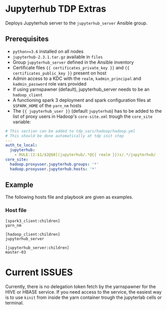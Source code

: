 # Jupyterhub TDP Extras

Deploys Jupyterhub server to the `jupyterhub_server` Ansible group.

## Prerequisites

- `python>=3.6` installed on all nodes
- `jupyterhub-2.3.1.tar.gz` available in `files`
- Group `jupyterhub_server` defined in the Ansible inventory
- Certificate files `{{ certificates_private_key }}` and `{{ certificates_public_key }}` present on host
- Admin access to a KDC with the `realm`, `kadmin_principal` and `kadmin_password` role vars provided
- If using yarnspawner (default), jupyterhub_server needs to be an `hadoop_client`
- A functioning spark 3 deployment and spark configuration files at `$SPARK_HOME` of the `yarn_nm` hosts
- The `{{ jupyterhub_user }}` (default `jupyterhub`) has to be added to the list of proxy users in Hadoop's `core-site.xml` trough the `core_site` variable:

```yaml
# This section can be added to tdp_vars/hadoop/hadoop.yml
# This should be done automatically at tdp init step
---
auth_to_local:
  jupyterhub:
    - RULE:[2:$1/$2@$0](jupyterhub/.*@{{ realm }})s/.*/jupyterhub/
core_site:
  hadoop.proxyuser.jupyterhub.groups: '*'
  hadoop.proxyuser.jupyterhub.hosts: '*'
```

## Example

The following hosts file and playbook are given as examples.

### Host file

```
[spark3_client:children]
yarn_nm

[hadoop_client:children]
jupyterhub_server

[jupyterhub_server:children]
master-03
```

# Current ISSUES

Currently, there is no delegation token fetch by the yarnspawner for the HIVE or HBASE service.
If you need access to the service, the easiest way is to use `kinit` from inside the yarn container trough
the jupyterlab cells or terminal.
